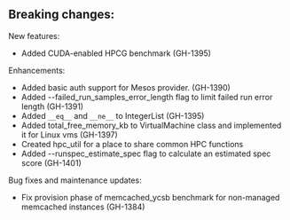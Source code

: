 Breaking changes:
-

New features:
- Added CUDA-enabled HPCG benchmark (GH-1395)

Enhancements:
- Added basic auth support for Mesos provider. (GH-1390)
- Added --failed_run_samples_error_length flag to limit failed run error length (GH-1391)
- Added `__eq__` and `__ne__` to IntegerList (GH-1395)
- Added total_free_memory_kb to VirtualMachine class and implemented it for
  Linux vms (GH-1397)
- Created hpc_util for a place to share common HPC functions
- Added --runspec_estimate_spec flag to calculate an estimated spec score (GH-1401)

Bug fixes and maintenance updates:
- Fix provision phase of memcached_ycsb benchmark for non-managed memcached instances (GH-1384)
